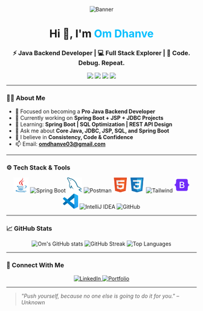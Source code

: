 <!-- Header GIF -->
<p align="center">
  <img src="https://www.audienceplanet.com/root/template/1//images/web-development.gif" alt="Banner" />
</p>

<h1 align="center">Hi 👋, I'm <span style="color:#00BFFF;">Om Dhanve</span></h1>
<h3 align="center">⚡ Java Backend Developer | 💻 Full Stack Explorer | 🚀 Code. Debug. Repeat.</h3>

<p align="center">
  <a href="mailto:omdhanve03@gmail.com"><img src="https://img.shields.io/badge/Gmail-D14836?style=for-the-badge&logo=gmail&logoColor=white" /></a>
  <a href="https://www.linkedin.com/in/omdhanve" target="_blank"><img src="https://img.shields.io/badge/LinkedIn-0077B5?style=for-the-badge&logo=linkedin&logoColor=white" /></a>
  <a href="https://instagram.com/om_dhanve" target="_blank"><img src="https://img.shields.io/badge/Instagram-E4405F?style=for-the-badge&logo=instagram&logoColor=white" /></a>
  <a href="https://your-portfolio-link.com" target="_blank"><img src="https://img.shields.io/badge/Portfolio-000000?style=for-the-badge&logo=vercel&logoColor=white" /></a>
</p>

---

### 🙋‍♂️ About Me

- 🎯 Focused on becoming a **Pro Java Backend Developer**
- 💼 Currently working on **Spring Boot + JSP + JDBC Projects**
- 🌱 Learning: **Spring Boot | SQL Optimization | REST API Design**
- 💬 Ask me about **Core Java, JDBC, JSP, SQL, and Spring Boot**
- 🧠 I believe in **Consistency, Code & Confidence**
- 📫 Email: **omdhanve03@gmail.com**

---

### ⚙️ Tech Stack & Tools

<p align="center">
  <!-- Backend -->
  <img src="https://raw.githubusercontent.com/devicons/devicon/master/icons/java/java-original.svg" width="40" height="40" alt="Java"/>
  <img src="https://www.vectorlogo.zone/logos/springio/springio-icon.svg" width="40" height="40" alt="Spring Boot"/>
  <img src="https://raw.githubusercontent.com/devicons/devicon/master/icons/mysql/mysql-original.svg" width="40" height="40" alt="MySQL"/>
  <img src="https://img.icons8.com/external-tal-revivo-shadow-tal-revivo/48/000000/external-postman-is-the-only-complete-api-development-environment-logo-shadow-tal-revivo.png" width="40" height="40" alt="Postman"/>
  
  <!-- Frontend -->
  <img src="https://raw.githubusercontent.com/devicons/devicon/master/icons/html5/html5-original.svg" width="40" height="40" alt="HTML5"/>
  <img src="https://raw.githubusercontent.com/devicons/devicon/master/icons/css3/css3-original.svg" width="40" height="40" alt="CSS3"/>
  <img src="https://www.vectorlogo.zone/logos/tailwindcss/tailwindcss-icon.svg" width="40" height="40" alt="Tailwind"/>
  <img src="https://raw.githubusercontent.com/devicons/devicon/master/icons/bootstrap/bootstrap-plain.svg" width="40" height="40" alt="Bootstrap"/>

  <!-- Tools -->
  <img src="https://raw.githubusercontent.com/devicons/devicon/master/icons/vscode/vscode-original.svg" width="40" height="40" alt="VS Code"/>
  <img src="https://img.icons8.com/color/48/000000/intellij-idea.png" width="40" height="40" alt="IntelliJ IDEA"/>
  <img src="https://img.icons8.com/color/48/null/github--v1.png" width="40" height="40" alt="GitHub"/>
</p>

---

### 📈 GitHub Stats

<p align="center">
  <img width="360" src="https://github-readme-stats.vercel.app/api?username=omdhanve&show_icons=true&theme=tokyonight" alt="Om's GitHub stats" />
  <img width="360" src="https://github-readme-streak-stats.herokuapp.com/?user=omdhanve&theme=tokyonight" alt="GitHub Streak" />
  <img width="360" src="https://github-readme-stats.vercel.app/api/top-langs/?username=omdhanve&layout=compact&theme=tokyonight" alt="Top Languages" />
</p>

---

### 🔗 Connect With Me

<p align="center">
  <a href="https://www.linkedin.com/in/omdhanve" target="_blank">
    <img src="https://img.shields.io/badge/LinkedIn-Connect-blue?style=for-the-badge&logo=linkedin" alt="LinkedIn"/>
  </a>
  <a href="https://your-portfolio-link.com" target="_blank">
    <img src="https://img.shields.io/badge/Visit-Portfolio-black?style=for-the-badge&logo=vercel" alt="Portfolio"/>
  </a>
</p>

---

> *"Push yourself, because no one else is going to do it for you." – Unknown*

